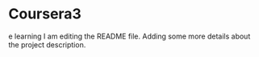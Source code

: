 # Coursera3
e learning
I am editing the README file. Adding some more details about the project description.

